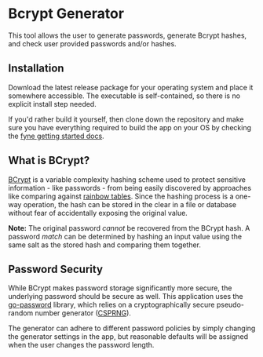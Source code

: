 # Bcrypt Generator
This tool allows the user to generate passwords, generate Bcrypt hashes, and check user provided passwords and/or hashes.

## Installation
Download the latest release package for your operating system and place it somewhere accessible. The executable is self-contained, so there is no explicit install step needed.

If you'd rather build it yourself, then clone down the repository and make sure you have everything required to build the app on your OS by checking the [fyne getting started docs](https://fyne.io/develop/).

## What is BCrypt?
[BCrypt](https://auth0.com/blog/hashing-in-action-understanding-bcrypt/) is a variable complexity hashing scheme used to protect sensitive information - like passwords - from being easily discovered by approaches like comparing against [rainbow tables](https://en.wikipedia.org/wiki/Rainbow_table). Since the hashing process is a one-way operation, the hash can be stored in the clear in a file or database without fear of accidentally exposing the original value.

**Note:** The original password *cannot* be recovered from the BCrypt hash. A password *match* can be determined by hashing an input value using the same salt as the stored hash and comparing them together.

## Password Security
While BCrypt makes password storage significantly more secure, the underlying password should be secure as well. This application uses  the [go-password](https://github.com/sethvargo/go-password) library, which relies on a cryptographically secure pseudo-random number generator ([CSPRNG](https://en.wikipedia.org/wiki/Cryptographically_secure_pseudorandom_number_generator)).

The generator can adhere to different password policies by simply changing the generator settings in the app, but reasonable defaults will be assigned when the user changes the password length.